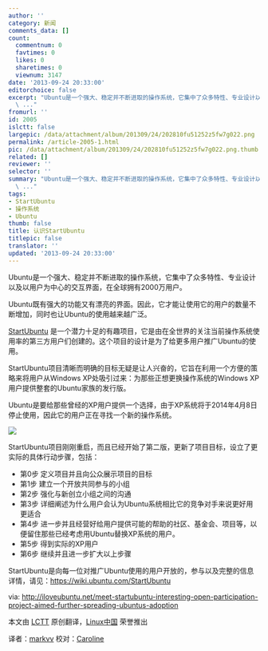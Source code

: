 ```yaml
---
author: ''
category: 新闻
comments_data: []
count:
  commentnum: 0
  favtimes: 0
  likes: 0
  sharetimes: 0
  viewnum: 3147
date: '2013-09-24 20:33:00'
editorchoice: false
excerpt: "Ubuntu是一个强大、稳定并不断进取的操作系统，它集中了众多特性、专业设计以及以用户为中心的交互界面，在全球拥有2000万用户。\r\nUbuntu既有强大的功能又有漂亮的界面。因此，它才能让使用它的用户的数量不断增加，
  \ ..."
fromurl: ''
id: 2005
islctt: false
largepic: /data/attachment/album/201309/24/202810fu51252z5fw7g022.png
permalink: /article-2005-1.html
pic: /data/attachment/album/201309/24/202810fu51252z5fw7g022.png.thumb.jpg
related: []
reviewer: ''
selector: ''
summary: "Ubuntu是一个强大、稳定并不断进取的操作系统，它集中了众多特性、专业设计以及以用户为中心的交互界面，在全球拥有2000万用户。\r\nUbuntu既有强大的功能又有漂亮的界面。因此，它才能让使用它的用户的数量不断增加，
  \ ..."
tags:
- StartUbuntu
- 操作系统
- Ubuntu
thumb: false
title: 认识StartUbuntu
titlepic: false
translator: ''
updated: '2013-09-24 20:33:00'
---
```


Ubuntu是一个强大、稳定并不断进取的操作系统，它集中了众多特性、专业设计以及以用户为中心的交互界面，在全球拥有2000万用户。 


Ubuntu既有强大的功能又有漂亮的界面。因此，它才能让使用它的用户的数量不断增加，同时也让Ubuntu的使用越来越广泛。


[StartUbuntu](https://launchpad.net/startubuntu) 是一个潜力十足的有趣项目，它是由在全世界的关注当前操作系统使用率的第三方用户们创建的。这个项目的设计是为了给更多用户推广Ubuntu的使用。


StartUbuntu项目清晰而明确的目标无疑是让人兴奋的，它旨在利用一个方便的策略来将用户从Windows XP处吸引过来：为那些正想更换操作系统的Windows XP用户提供整套的Ubuntu家族的发行版。


Ubuntu是要给那些曾经的XP用户提供一个选择，由于XP系统将于2014年4月8日停止使用，因此它的用户正在寻找一个新的操作系统。


 ![](/data/attachment/album/201309/24/202810fu51252z5fw7g022.png)


 StartUbuntu项目刚刚重启，而且已经开始了第二版，更新了项目目标，设立了更实际的具体行动步骤，包括：


* 第0步 定义项目并且向公众展示项目的目标
* 第1步 建立一个开放共同参与的小组
* 第2步 强化与新创立小组之间的沟通
* 第3步 详细阐述为什么用户会认为Ubuntu系统相比它的竞争对手来说更好用更适合
* 第4步 进一步并且经营好给用户提供可能的帮助的社区、基金会、项目等，以便留住那些已经考虑用Ubuntu替换XP系统的用户。
* 第5步 得到实际的XP用户
* 第6步 继续并且进一步扩大以上步骤


StartUbuntu是向每一位对推广Ubuntu使用的用户开放的，参与以及完整的信息详情，请见：<https://wiki.ubuntu.com/StartUbuntu>


 


via: <http://iloveubuntu.net/meet-startubuntu-interesting-open-participation-project-aimed-further-spreading-ubuntus-adoption> 


本文由 [LCTT](https://github.com/LCTT/TranslateProject) 原创翻译，[Linux中国](http://linux.cn/portal.php) 荣誉推出


译者：[markvv](http://linux.cn/space/markvv) 校对：[Caroline](http://linux.cn/space/14763)